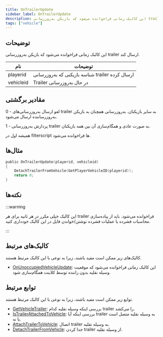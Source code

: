 ```yaml
---
title: OnTrailerUpdate
sidebar_label: OnTrailerUpdate
description: این کالبک زمانی فراخوانده می‌شود که بازیکن به‌روزرسانی trailer ارسال کند.
tags: ["vehicle"]
---
```


## توضیحات

این کالبک زمانی فراخوانده می‌شود که بازیکن به‌روزرسانی trailer ارسال کند.

| نام       | توضیحات                                        |
| --------- | ---------------------------------------------- |
| playerid  | شناسه بازیکنی که به‌روزرسانی trailer ارسال کرده |
| vehicleid | Trailer در حال به‌روزرسانی                     |

## مقادیر برگشتی

0 - لغو ارسال به‌روزرسانی‌های trailer به سایر بازیکنان. به‌روزرسانی همچنان به بازیکن به‌روزرساننده ارسال می‌شود.

1 - پردازش به‌روزرسانی trailer به صورت عادی و همگام‌سازی آن بین همه بازیکنان.

همیشه اول در filterscript ها فراخوانده می‌شود.

## مثال‌ها

```c
public OnTrailerUpdate(playerid, vehicleid)
{
    DetachTrailerFromVehicle(GetPlayerVehicleID(playerid));
    return 0;
}
```

## نکته‌ها

:::warning

این کالبک خیلی مکرر در هر ثانیه برای هر trailer فراخوانده می‌شود. باید از پیاده‌سازی محاسبات فشرده یا عملیات فشرده نوشتن/خواندن فایل در این کالبک خودداری کنید.

:::

## کالبک‌های مرتبط

کالبک‌های زیر ممکن است مفید باشند، زیرا به نوعی با این کالبک مرتبط هستند.

- [OnUnoccupiedVehicleUpdate](OnUnoccupiedVehicleUpdate): این کالبک زمانی فراخوانده می‌شود که موقعیت وسیله نقلیه بدون راننده توسط کلاینت همگام‌سازی شود.

## توابع مرتبط

توابع زیر ممکن است مفید باشند، زیرا به نوعی با این کالبک مرتبط هستند.

- [GetVehicleTrailer](../functions/GetVehicleTrailer): بررسی اینکه وسیله نقلیه کدام trailer را می‌کشد.
- [IsTrailerAttachedToVehicle](../functions/IsTrailerAttachedToVehicle): بررسی اینکه آیا trailer به وسیله نقلیه متصل است یا نه.
- [AttachTrailerToVehicle](../functions/AttachTrailerToVehicle): اتصال trailer به وسیله نقلیه.
- [DetachTrailerFromVehicle](../functions/DetachTrailerFromVehicle): جدا کردن trailer از وسیله نقلیه.